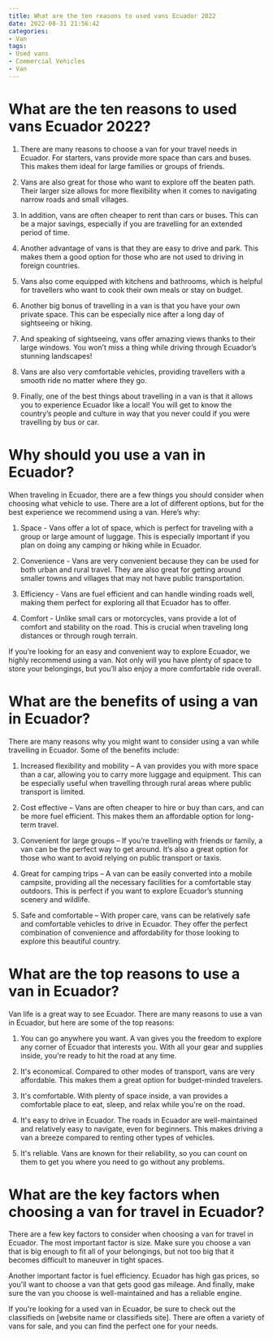 ```yaml
---
title: What are the ten reasons to used vans Ecuador 2022
date: 2022-08-31 21:56:42
categories:
- Van
tags:
- Used vans
- Commercial Vehicles
- Van
---
```



#  What are the ten reasons to used vans Ecuador 2022?

1. There are many reasons to choose a van for your travel needs in Ecuador. For starters, vans provide more space than cars and buses. This makes them ideal for large families or groups of friends.

2. Vans are also great for those who want to explore off the beaten path. Their larger size allows for more flexibility when it comes to navigating narrow roads and small villages.

3. In addition, vans are often cheaper to rent than cars or buses. This can be a major savings, especially if you are travelling for an extended period of time.

4. Another advantage of vans is that they are easy to drive and park. This makes them a good option for those who are not used to driving in foreign countries.

5. Vans also come equipped with kitchens and bathrooms, which is helpful for travellers who want to cook their own meals or stay on budget.

6. Another big bonus of travelling in a van is that you have your own private space. This can be especially nice after a long day of sightseeing or hiking.

7. And speaking of sightseeing, vans offer amazing views thanks to their large windows. You won’t miss a thing while driving through Ecuador’s stunning landscapes!

8. Vans are also very comfortable vehicles, providing travellers with a smooth ride no matter where they go.

9. Finally, one of the best things about travelling in a van is that it allows you to experience Ecuador like a local! You will get to know the country’s people and culture in way that you never could if you were travelling by bus or car.

#  Why should you use a van in Ecuador?

When traveling in Ecuador, there are a few things you should consider when choosing what vehicle to use. There are a lot of different options, but for the best experience we recommend using a van. Here’s why:

1. Space - Vans offer a lot of space, which is perfect for traveling with a group or large amount of luggage. This is especially important if you plan on doing any camping or hiking while in Ecuador.

2. Convenience - Vans are very convenient because they can be used for both urban and rural travel. They are also great for getting around smaller towns and villages that may not have public transportation.

3. Efficiency - Vans are fuel efficient and can handle winding roads well, making them perfect for exploring all that Ecuador has to offer.

4. Comfort - Unlike small cars or motorcycles, vans provide a lot of comfort and stability on the road. This is crucial when traveling long distances or through rough terrain.

If you’re looking for an easy and convenient way to explore Ecuador, we highly recommend using a van. Not only will you have plenty of space to store your belongings, but you’ll also enjoy a more comfortable ride overall.

#  What are the benefits of using a van in Ecuador?

There are many reasons why you might want to consider using a van while travelling in Ecuador. Some of the benefits include:

1. Increased flexibility and mobility – A van provides you with more space than a car, allowing you to carry more luggage and equipment. This can be especially useful when travelling through rural areas where public transport is limited.

2. Cost effective – Vans are often cheaper to hire or buy than cars, and can be more fuel efficient. This makes them an affordable option for long-term travel.

3. Convenient for large groups – If you’re travelling with friends or family, a van can be the perfect way to get around. It’s also a great option for those who want to avoid relying on public transport or taxis.

4. Great for camping trips – A van can be easily converted into a mobile campsite, providing all the necessary facilities for a comfortable stay outdoors. This is perfect if you want to explore Ecuador’s stunning scenery and wildlife.

5. Safe and comfortable – With proper care, vans can be relatively safe and comfortable vehicles to drive in Ecuador. They offer the perfect combination of convenience and affordability for those looking to explore this beautiful country.

#  What are the top reasons to use a van in Ecuador?

Van life is a great way to see Ecuador. There are many reasons to use a van in Ecuador, but here are some of the top reasons:

1. You can go anywhere you want. A van gives you the freedom to explore any corner of Ecuador that interests you. With all your gear and supplies inside, you're ready to hit the road at any time.

2. It's economical. Compared to other modes of transport, vans are very affordable. This makes them a great option for budget-minded travelers.

3. It's comfortable. With plenty of space inside, a van provides a comfortable place to eat, sleep, and relax while you're on the road.

4. It's easy to drive in Ecuador. The roads in Ecuador are well-maintained and relatively easy to navigate, even for beginners. This makes driving a van a breeze compared to renting other types of vehicles.

5. It's reliable. Vans are known for their reliability, so you can count on them to get you where you need to go without any problems.

#  What are the key factors when choosing a van for travel in Ecuador?

There are a few key factors to consider when choosing a van for travel in Ecuador. The most important factor is size. Make sure you choose a van that is big enough to fit all of your belongings, but not too big that it becomes difficult to maneuver in tight spaces.

Another important factor is fuel efficiency. Ecuador has high gas prices, so you'll want to choose a van that gets good gas mileage. And finally, make sure the van you choose is well-maintained and has a reliable engine.

If you're looking for a used van in Ecuador, be sure to check out the classifieds on [website name or classifieds site]. There are often a variety of vans for sale, and you can find the perfect one for your needs.